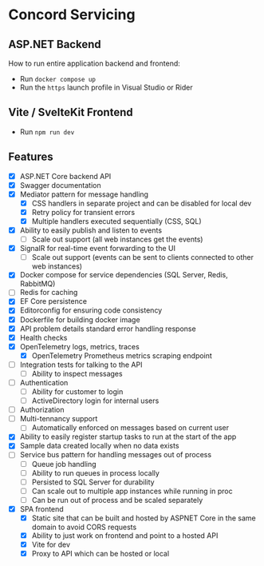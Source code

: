 # Concord Servicing

## ASP.NET Backend

How to run entire application backend and frontend:

- Run `docker compose up`
- Run the `https` launch profile in Visual Studio or Rider

## Vite / SvelteKit Frontend

- Run `npm run dev`

## Features

- [x] ASP.NET Core backend API
- [x] Swagger documentation
- [x] Mediator pattern for message handling
  - [x] CSS handlers in separate project and can be disabled for local dev
  - [x] Retry policy for transient errors
  - [x] Multiple handlers executed sequentially (CSS, SQL)
- [x] Ability to easily publish and listen to events
  - [ ] Scale out support (all web instances get the events)
- [x] SignalR for real-time event forwarding to the UI
  - [ ] Scale out support (events can be sent to clients connected to other web instances)
- [x] Docker compose for service dependencies (SQL Server, Redis, RabbitMQ)
- [ ] Redis for caching
- [x] EF Core persistence
- [x] Editorconfig for ensuring code consistency
- [x] Dockerfile for building docker image
- [x] API problem details standard error handling response
- [x] Health checks
- [x] OpenTelemetry logs, metrics, traces
  - [x] OpenTelemetry Prometheus metrics scraping endpoint
- [ ] Integration tests for talking to the API
  - [ ] Ability to inspect messages
- [ ] Authentication
  - [ ] Ability for customer to login
  - [ ] ActiveDirectory login for internal users
- [ ] Authorization
- [ ] Multi-tennancy support
  - [ ] Automatically enforced on messages based on current user
- [x] Ability to easily register startup tasks to run at the start of the app
- [x] Sample data created locally when no data exists
- [ ] Service bus pattern for handling messages out of process
  - [ ] Queue job handling
  - [ ] Ability to run queues in process locally
  - [ ] Persisted to SQL Server for durability
  - [ ] Can scale out to multiple app instances while running in proc
  - [ ] Can be run out of process and be scaled separately
- [x] SPA frontend
  - [x] Static site that can be built and hosted by ASPNET Core in the same domain to avoid CORS requests
  - [x] Ability to just work on frontend and point to a hosted API
  - [x] Vite for dev
  - [x] Proxy to API which can be hosted or local
